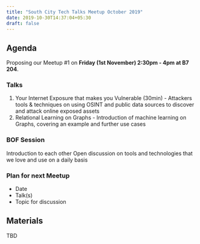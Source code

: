 ```yaml
---
title: "South City Tech Talks Meetup October 2019"
date: 2019-10-30T14:37:04+05:30
draft: false
---
```


## Agenda

Proposing our Meetup #1 on **Friday (1st November) 2:30pm - 4pm at  B7 204**. 

### Talks

1. Your Internet Exposure that makes you Vulnerable (30min) - Attackers tools & techniques on using OSINT and public data sources to discover and attack online exposed assets
2. Relational Learning on Graphs - Introduction of machine learning on Graphs, covering an example and further use cases

### BOF Session

Introduction to each other
Open discussion on tools and technologies that we love and use on a daily basis

### Plan for next Meetup

- Date
- Talk(s)
- Topic for discussion

## Materials

TBD
